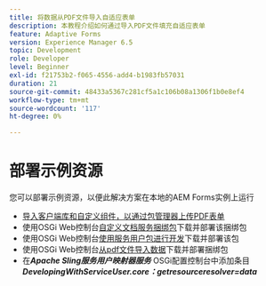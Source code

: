 ```yaml
---
title: 将数据从PDF文件导入自适应表单
description: 本教程介绍如何通过导入PDF文件填充自适应表单
feature: Adaptive Forms
version: Experience Manager 6.5
topic: Development
role: Developer
level: Beginner
exl-id: f21753b2-f065-4556-add4-b1983fb57031
duration: 21
source-git-commit: 48433a5367c281cf5a1c106b08a1306f1b0e8ef4
workflow-type: tm+mt
source-wordcount: '117'
ht-degree: 0%

---
```


# 部署示例资源

您可以部署示例资源，以便此解决方案在本地的AEM Forms实例上运行

* [导入客户端库和自定义组件，以通过包管理器上传PDF表单](./assets/client-libs-custom-component.zip)
* 使用OSGi Web控制台[自定义文档服务捆绑包](/help/forms/assets/common-osgi-bundles/AEMFormsDocumentServices.core-1.0-SNAPSHOT.jar)下载并部署该捆绑包
* 使用OSGi Web控制台[使用服务用户包进行开发](/help/forms/assets/common-osgi-bundles/DevelopingWithServiceUser.jar)下载并部署该包
* 使用OSGi Web控制台[从pdf文件导入数据](./assets/onlineToOffline.core-1.0.0-SNAPSHOT.jar)下载并部署捆绑包
* 在&#x200B;_**Apache Sling服务用户映射器服务**_ OSGi配置控制台中添加条目&#x200B;_**DevelopingWithServiceUser.core：getresourceresolver=data**_
